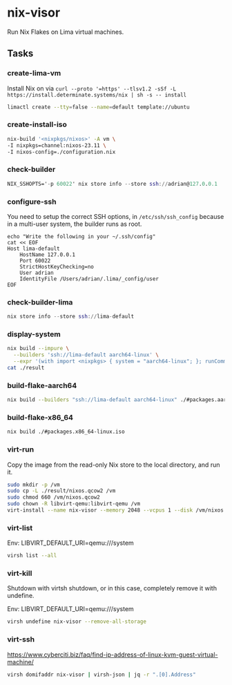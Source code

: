 # nix-visor

Run Nix Flakes on Lima virtual machines.

## Tasks

### create-lima-vm

Install Nix on via `curl --proto '=https' --tlsv1.2 -sSf -L https://install.determinate.systems/nix | sh -s -- install`

```bash
limactl create --tty=false --name=default template://ubuntu
```

### create-install-iso

```bash
nix-build '<nixpkgs/nixos>' -A vm \
-I nixpkgs=channel:nixos-23.11 \
-I nixos-config=./configuration.nix
```

### check-builder

```nix
NIX_SSHOPTS='-p 60022' nix store info --store ssh://adrian@127.0.0.1
```

### configure-ssh

You need to setup the correct SSH options, in `/etc/ssh/ssh_config` because in a multi-user system, the builder runs as root.

```
echo "Write the following in your ~/.ssh/config"
cat << EOF
Host lima-default
	HostName 127.0.0.1
	Port 60022
	StrictHostKeyChecking=no
	User adrian
 	IdentityFile /Users/adrian/.lima/_config/user
EOF
```

### check-builder-lima

```nix
nix store info --store ssh://lima-default
```

### display-system

```bash
nix build --impure \
  --builders 'ssh://lima-default aarch64-linux' \
  --expr '(with import <nixpkgs> { system = "aarch64-linux"; }; runCommand "foo" {} "uname > $out")' 
cat ./result
```

### build-flake-aarch64

```bash
nix build --builders "ssh://lima-default aarch64-linux" ./#packages.aarch64-linux.iso 
```

### build-flake-x86_64

```bash
nix build ./#packages.x86_64-linux.iso 
```

### virt-run

Copy the image from the read-only Nix store to the local directory, and run it.

```bash
sudo mkdir -p /vm
sudo cp -L ./result/nixos.qcow2 /vm
sudo chmod 660 /vm/nixos.qcow2
sudo chown -R libvirt-qemu:libvirt-qemu /vm
virt-install --name nix-visor --memory 2048 --vcpus 1 --disk /vm/nixos.qcow2,bus=sata --import --os-variant nixos-unknown --network default
```

### virt-list

Env: LIBVIRT_DEFAULT_URI=qemu:///system

```bash
virsh list --all
```

### virt-kill

Shutdown with virtsh shutdown, or in this case, completely remove it with undefine.

Env: LIBVIRT_DEFAULT_URI=qemu:///system

```bash
virsh undefine nix-visor --remove-all-storage
```

### virt-ssh

https://www.cyberciti.biz/faq/find-ip-address-of-linux-kvm-guest-virtual-machine/

```bash
virsh domifaddr nix-visor | virsh-json | jq -r ".[0].Address"
```
